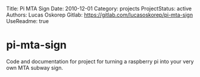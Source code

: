 Title: Pi MTA Sign
Date: 2010-12-01 
Category: projects
ProjectStatus: active
Authors: Lucas Oskorep
Gitlab: https://gitlab.com/lucasoskorep/pi-mta-sign
UseReadme: true

[//]: # (anchor)
# pi-mta-sign

Code and documentation for project for turning a raspberry pi into your very own MTA subway sign. 
